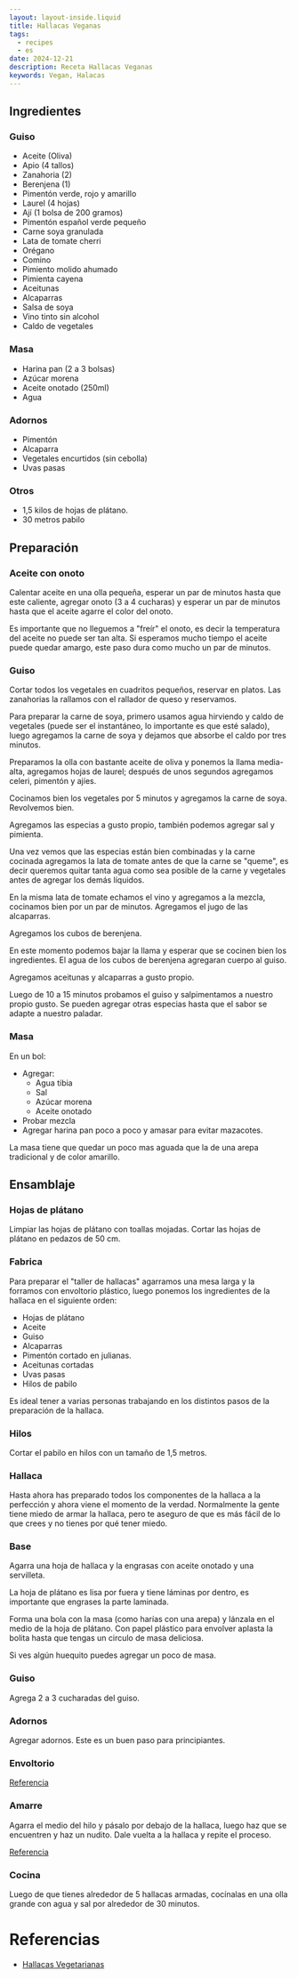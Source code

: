 ```yaml
---
layout: layout-inside.liquid
title: Hallacas Veganas
tags: 
  - recipes
  - es
date: 2024-12-21
description: Receta Hallacas Veganas
keywords: Vegan, Halacas
---
```


## Ingredientes

### Guiso

- Aceite (Oliva)
- Apio (4 tallos) 
- Zanahoria (2)
- Berenjena (1)
- Pimentón verde, rojo y amarillo
- Laurel (4 hojas)
- Ají (1 bolsa de 200 gramos)
- Pimentón español verde pequeño
- Carne soya granulada
- Lata de tomate cherri
- Orégano
- Comino
- Pimiento molido ahumado
- Pimienta cayena
- Aceitunas
- Alcaparras
- Salsa de soya
- Vino tinto sin alcohol
- Caldo de vegetales

### Masa

- Harina pan (2 a 3 bolsas)
- Azúcar morena
- Aceite onotado (250ml)
- Agua

### Adornos

- Pimentón
- Alcaparra
- Vegetales encurtidos (sin cebolla)
- Uvas pasas

### Otros

- 1,5 kilos de hojas de plátano.
- 30 metros pabilo

## Preparación

### Aceite con onoto

Calentar aceite en una olla pequeña, esperar un par de minutos hasta que este caliente, agregar onoto (3 a 4 cucharas) y esperar un par de minutos hasta que el aceite agarre el color del onoto. 

Es importante que no lleguemos a "freír" el onoto, es decir la temperatura del aceite no puede ser tan alta. Si esperamos mucho tiempo el aceite puede quedar amargo, este paso dura como mucho un par de minutos.

### Guiso

Cortar todos los vegetales en cuadritos pequeños, reservar en platos. Las zanahorias la rallamos con el rallador de queso y reservamos.

Para preparar la carne de soya, primero usamos agua hirviendo y caldo de vegetales (puede ser el instantáneo, lo importante es que esté salado), luego agregamos la carne de soya y dejamos que absorbe el caldo por tres minutos.

Preparamos la olla con bastante aceite de oliva y ponemos la llama media-alta, agregamos hojas de laurel; después de unos segundos agregamos celeri, pimentón y ajíes. 

Cocinamos bien los vegetales por 5 minutos y agregamos la carne de soya. Revolvemos bien.

Agregamos las especias a gusto propio, también podemos agregar sal y pimienta. 

Una vez vemos que las especias están bien combinadas y la carne cocinada agregamos la lata de tomate antes de que la carne se "queme", es decir queremos quitar tanta agua como sea posible de la carne y vegetales antes de agregar los demás líquidos.

En la misma lata de tomate echamos el vino y agregamos a la mezcla, cocinamos bien por un par de minutos. Agregamos el jugo de las alcaparras.

Agregamos los cubos de berenjena.

En este momento podemos bajar la llama y esperar que se cocinen bien los ingredientes. El agua de los cubos de berenjena agregaran cuerpo al guiso.

Agregamos aceitunas y alcaparras a gusto propio.

Luego de 10 a 15 minutos probamos el guiso y salpimentamos a nuestro propio gusto. Se pueden agregar otras especias hasta que el sabor se adapte a nuestro paladar.

### Masa

En un bol:
- Agregar: 
	- Agua tibia
	- Sal
	- Azúcar morena
	- Aceite onotado
- Probar mezcla
- Agregar harina pan poco a poco y amasar para evitar mazacotes.

La masa tiene que quedar un poco mas aguada que la de una arepa tradicional y de color amarillo.

## Ensamblaje

### Hojas de plátano

Limpiar las hojas de plátano con toallas mojadas.
Cortar las hojas de plátano en pedazos de 50 cm.

### Fabrica

Para preparar el "taller de hallacas" agarramos una mesa larga y la forramos con envoltorio plástico, luego ponemos los ingredientes de la hallaca en el siguiente orden: 
- Hojas de plátano
- Aceite
- Guiso
- Alcaparras
- Pimentón cortado en julianas.
- Aceitunas cortadas
- Uvas pasas
- Hilos de pabilo

Es ideal tener a varias personas trabajando en los distintos pasos de la preparación de la hallaca.

### Hilos

Cortar el pabilo en hilos con un tamaño de 1,5 metros.

### Hallaca

Hasta ahora has preparado todos los componentes de la hallaca a la perfección y ahora viene el momento de la verdad. Normalmente la gente tiene miedo de armar la hallaca, pero te aseguro de que es más fácil de lo que crees y no tienes por qué tener miedo.

### Base

Agarra una hoja de hallaca y la engrasas con aceite onotado y una servilleta. 

La hoja de plátano es lisa por fuera y tiene láminas por dentro, es importante que engrases la parte laminada.

Forma una bola con la masa (como harías con una arepa) y lánzala en el medio de la hoja de plátano. Con papel plástico para envolver aplasta la bolita hasta que tengas un circulo de masa deliciosa.

Si ves algún huequito puedes agregar un poco de masa.

### Guiso

Agrega 2 a 3 cucharadas del guiso. 

### Adornos

Agregar adornos. Este es un buen paso para principiantes.

### Envoltorio

[Referencia](https://www.youtube.com/watch?v=GRd6ZAXd1mQ&t=21s) 

### Amarre

Agarra el medio del hilo y pásalo por debajo de la hallaca, luego haz que se encuentren y haz un nudito. Dale vuelta a la hallaca y repite el proceso.

[Referencia](https://www.youtube.com/shorts/rgf_TA5dmJg)

### Cocina

Luego de que tienes alrededor de 5 hallacas armadas, cocínalas en una olla grande con agua y sal por alrededor de 30 minutos.

# Referencias

- [Hallacas Vegetarianas](https://www.recetavenezolana.com/hallaca-vegetariana/)
